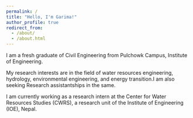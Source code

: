 ```yaml
---
permalink: /
title: "Hello, I'm Garima!"
author_profile: true
redirect_from: 
  - /about/
  - /about.html
---
```

I am a fresh graduate of Civil Engineering from Pulchowk Campus, Institute of Engineering.

My research interests are in the field of water resources engineering, hydrology, environmental engineering, and energy transition.I am also seeking Research assistantships in the same.

I am currently working as a research intern at the Center for Water Resources Studies (CWRS), a research unit of the Institute of Engineering (IOE), Nepal.





